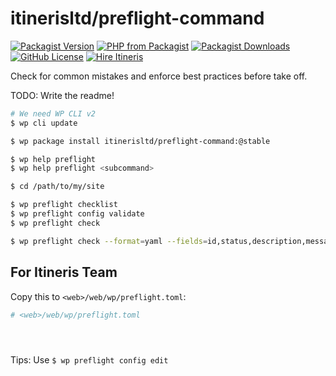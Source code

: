 # itinerisltd/preflight-command

[![Packagist Version](https://img.shields.io/packagist/v/ItinerisLtd/preflight-command.svg)](https://packagist.org/packages/itinerisltd/preflight-command)
[![PHP from Packagist](https://img.shields.io/packagist/php-v/ItinerisLtd/preflight-command.svg)](https://packagist.org/packages/itinerisltd/preflight-command)
[![Packagist Downloads](https://img.shields.io/packagist/dt/ItinerisLtd/preflight-command.svg)](https://packagist.org/packages/itinerisltd/preflight-command)
[![GitHub License](https://img.shields.io/github/license/itinerisltd/preflight.svg)](https://github.com/ItinerisLtd/preflight-command/blob/master/LICENSE)
[![Hire Itineris](https://img.shields.io/badge/Hire-Itineris-ff69b4.svg)](https://www.itineris.co.uk/contact/)

Check for common mistakes and enforce best practices before take off.

TODO: Write the readme!

```bash
# We need WP CLI v2
$ wp cli update

$ wp package install itinerisltd/preflight-command:@stable

$ wp help preflight
$ wp help preflight <subcommand>

$ cd /path/to/my/site

$ wp preflight checklist
$ wp preflight config validate
$ wp preflight check

$ wp preflight check --format=yaml --fields=id,status,description,messages
```

## For Itineris Team

Copy this to `<web>/web/wp/preflight.toml`:

```toml
# <web>/web/wp/preflight.toml





```

Tips: Use `$ wp preflight config edit`
